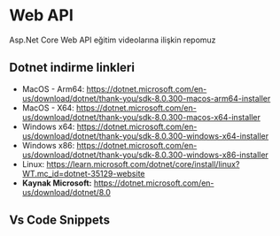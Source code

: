 # Web API
Asp.Net Core Web API eğitim videolarına ilişkin repomuz

## Dotnet indirme linkleri
+ MacOS - Arm64: https://dotnet.microsoft.com/en-us/download/dotnet/thank-you/sdk-8.0.300-macos-arm64-installer
+ MacOS - X64: https://dotnet.microsoft.com/en-us/download/dotnet/thank-you/sdk-8.0.300-macos-x64-installer
+ Windows x64: https://dotnet.microsoft.com/en-us/download/dotnet/thank-you/sdk-8.0.300-windows-x64-installer
+ Windows x86: https://dotnet.microsoft.com/en-us/download/dotnet/thank-you/sdk-8.0.300-windows-x86-installer
+ Linux: https://learn.microsoft.com/dotnet/core/install/linux?WT.mc_id=dotnet-35129-website
+ **Kaynak Microsoft:** https://dotnet.microsoft.com/en-us/download/dotnet/8.0

## Vs Code Snippets

